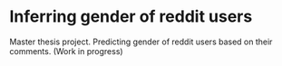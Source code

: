 # Inferring gender of reddit users
Master thesis project. Predicting gender of reddit users based on their comments. (Work in progress)
